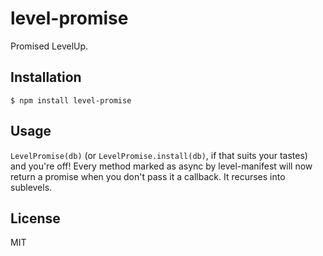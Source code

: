 
# level-promise

  Promised LevelUp.

## Installation

    $ npm install level-promise

## Usage

  `LevelPromise(db)` (or `LevelPromise.install(db)`, if that suits your tastes) and you're off!
  Every method marked as async by level-manifest will now return a promise when you don't pass it a callback.
  It recurses into sublevels.

## License

  MIT
